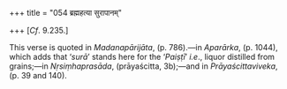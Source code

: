 +++
title = "054 ब्रह्महत्या सुरापानम्"

+++
[*Cf*.
9.235.]

This verse is quoted in *Madanapārijāta*, (p. 786).—in *Aparārka*, (p.
1044), which adds that ‘*surā*’ stands here for the ‘*Paiṣṭī*’ *i.e*.,
liquor distilled from grains;—in *Nṛsiṃhaprasāda*, (prāyaścitta,
3b);—and in *Prāyaścittaviveka*, (p. 39 and 140).


